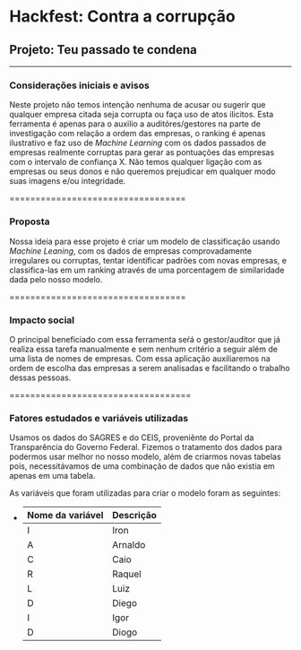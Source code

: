 <h1>Hackfest: Contra a corrupção</h1>
<h2>Projeto: Teu passado te condena</h2>

--------------------------------------------------------------------

<h3>Considerações iniciais e avisos</h3>
<p>Neste projeto não temos intenção nenhuma de acusar ou sugerir que qualquer empresa citada seja corrupta ou faça uso de atos ilicitos. Esta ferramenta é apenas para o auxilio a auditóres/gestores na parte de investigação com relação a ordem das empresas, o ranking é apenas ilustrativo e faz uso de <i>Machine Learning</i> com os dados passados de empresas realmente corruptas para gerar as pontuações das empresas com o intervalo de confiança X. Não temos qualquer ligação com as empresas ou seus donos e não queremos prejudicar em qualquer modo suas imagens e/ou integridade.</p>
==================================


<h3>Proposta</h3>
<p>Nossa ideia para esse projeto é criar um modelo de classificação usando <i>Machine Leaning</i>, com os dados de empresas comprovadamente irregulares ou corruptas, tentar identificar padrões com novas empresas, e classifica-las em um ranking através de uma porcentagem de similaridade dada pelo nosso modelo.<p>
==================================


<h3>Impacto social</h3>
<p>O principal beneficiado com essa ferramenta seŕá o gestor/auditor que já realiza essa tarefa manualmente e sem nenhum critério a seguir além de uma lista de nomes de empresas. Com essa aplicação auxiliaremos na ordem de escolha das empresas a serem analisadas e facilitando o trabalho dessas pessoas.</p>
===================================

<h3>Fatores estudados e variáveis utilizadas</h3>
<p>Usamos os dados do SAGRES e do CEIS, proveniênte do Portal da Transparência do Governo Federal. Fizemos o tratamento dos dados para podermos usar melhor no nosso modelo, além de criarmos novas tabelas pois, necessitávamos de uma combinação de dados que não existia em apenas em uma tabela.</p>
<p>As variáveis que foram utilizadas para criar o modelo foram as seguintes:</p>

* Nome da variável              | Descrição
  ----------------------------- | ---------------------------------------------------------------------------------
    I                           | Iron
    A                           | Arnaldo
    C                           | Caio
    R                           | Raquel
    L                           | Luiz
    D                           | Diego
    I                           | Igor
    D                           | Diogo    
 
